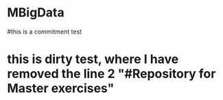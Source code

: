 # MBigData
#this is a commitment test
# this is dirty test, where I have removed the line 2 "#Repository for Master exercises"
